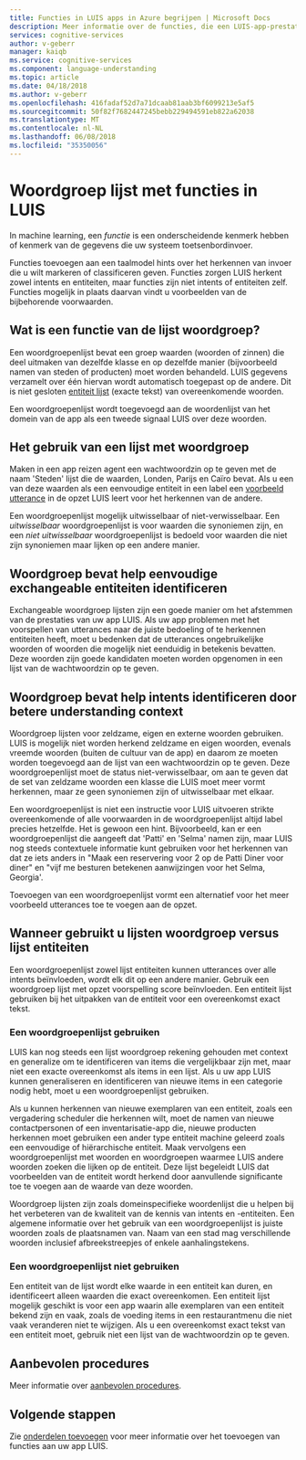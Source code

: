 ```yaml
---
title: Functies in LUIS apps in Azure begrijpen | Microsoft Docs
description: Meer informatie over de functies, die een LUIS-app-prestaties te verbeteren. Functies omvatten woordgroep lijsten en patronen voor het herkennen van reguliere expressies.
services: cognitive-services
author: v-geberr
manager: kaiqb
ms.service: cognitive-services
ms.component: language-understanding
ms.topic: article
ms.date: 04/18/2018
ms.author: v-geberr
ms.openlocfilehash: 416fadaf52d7a71dcaab81aab3bf6099213e5af5
ms.sourcegitcommit: 50f82f7682447245bebb229494591eb822a62038
ms.translationtype: MT
ms.contentlocale: nl-NL
ms.lasthandoff: 06/08/2018
ms.locfileid: "35350056"
---
```

# <a name="phrase-list-features-in-luis"></a>Woordgroep lijst met functies in LUIS

In machine learning, een *functie* is een onderscheidende kenmerk hebben of kenmerk van de gegevens die uw systeem toetsenbordinvoer. 

Functies toevoegen aan een taalmodel hints over het herkennen van invoer die u wilt markeren of classificeren geven. Functies zorgen LUIS herkent zowel intents en entiteiten, maar functies zijn niet intents of entiteiten zelf. Functies mogelijk in plaats daarvan vindt u voorbeelden van de bijbehorende voorwaarden.  

## <a name="what-is-a-phrase-list-feature"></a>Wat is een functie van de lijst woordgroep?
Een woordgroepenlijst bevat een groep waarden (woorden of zinnen) die deel uitmaken van dezelfde klasse en op dezelfde manier (bijvoorbeeld namen van steden of producten) moet worden behandeld. LUIS gegevens verzamelt over één hiervan wordt automatisch toegepast op de andere. Dit is niet gesloten [entiteit lijst](luis-concept-entity-types.md#types-of-entities) (exacte tekst) van overeenkomende woorden.

Een woordgroepenlijst wordt toegevoegd aan de woordenlijst van het domein van de app als een tweede signaal LUIS over deze woorden.

## <a name="how-to-use-phrase-lists"></a>Het gebruik van een lijst met woordgroep
Maken in een app reizen agent een wachtwoordzin op te geven met de naam 'Steden' lijst die de waarden, Londen, Parijs en Caïro bevat. Als u een van deze waarden als een eenvoudige entiteit in een label een [voorbeeld utterance](luis-how-to-add-example-utterances.md#add-simple-entity-label) in de opzet LUIS leert voor het herkennen van de andere. 

Een woordgroepenlijst mogelijk uitwisselbaar of niet-verwisselbaar. Een *uitwisselbaar* woordgroepenlijst is voor waarden die synoniemen zijn, en een *niet uitwisselbaar* woordgroepenlijst is bedoeld voor waarden die niet zijn synoniemen maar lijken op een andere manier. 

## <a name="phrase-lists-help-identify-simple-exchangeable-entities"></a>Woordgroep bevat help eenvoudige exchangeable entiteiten identificeren
Exchangeable woordgroep lijsten zijn een goede manier om het afstemmen van de prestaties van uw app LUIS. Als uw app problemen met het voorspellen van utterances naar de juiste bedoeling of te herkennen entiteiten heeft, moet u bedenken dat de utterances ongebruikelijke woorden of woorden die mogelijk niet eenduidig in betekenis bevatten. Deze woorden zijn goede kandidaten moeten worden opgenomen in een lijst van de wachtwoordzin op te geven.

## <a name="phrase-lists-help-identify-intents-by-better-understanding-context"></a>Woordgroep bevat help intents identificeren door betere understanding context
Woordgroep lijsten voor zeldzame, eigen en externe woorden gebruiken. LUIS is mogelijk niet worden herkend zeldzame en eigen woorden, evenals vreemde woorden (buiten de cultuur van de app) en daarom ze moeten worden toegevoegd aan de lijst van een wachtwoordzin op te geven. Deze woordgroepenlijst moet de status niet-verwisselbaar, om aan te geven dat de set van zeldzame woorden een klasse die LUIS moet meer vormt herkennen, maar ze geen synoniemen zijn of uitwisselbaar met elkaar.

Een woordgroepenlijst is niet een instructie voor LUIS uitvoeren strikte overeenkomende of alle voorwaarden in de woordgroepenlijst altijd label precies hetzelfde. Het is gewoon een hint. Bijvoorbeeld, kan er een woordgroepenlijst die aangeeft dat 'Patti' en 'Selma' namen zijn, maar LUIS nog steeds contextuele informatie kunt gebruiken voor het herkennen van dat ze iets anders in "Maak een reservering voor 2 op de Patti Diner voor diner" en "vijf me besturen betekenen aanwijzingen voor het Selma, Georgia'. 

Toevoegen van een woordgroepenlijst vormt een alternatief voor het meer voorbeeld utterances toe te voegen aan de opzet. 

## <a name="when-to-use-phrase-lists-versus-list-entities"></a>Wanneer gebruikt u lijsten woordgroep versus lijst entiteiten
Een woordgroepenlijst zowel lijst entiteiten kunnen utterances over alle intents beïnvloeden, wordt elk dit op een andere manier. Gebruik een woordgroep lijst met opzet voorspelling score beïnvloeden. Een entiteit lijst gebruiken bij het uitpakken van de entiteit voor een overeenkomst exact tekst. 

### <a name="use-a-phrase-list"></a>Een woordgroepenlijst gebruiken
LUIS kan nog steeds een lijst woordgroep rekening gehouden met context en generalize om te identificeren van items die vergelijkbaar zijn met, maar niet een exacte overeenkomst als items in een lijst. Als u uw app LUIS kunnen generaliseren en identificeren van nieuwe items in een categorie nodig hebt, moet u een woordgroepenlijst gebruiken. 

Als u kunnen herkennen van nieuwe exemplaren van een entiteit, zoals een vergadering scheduler die herkennen wilt, moet de namen van nieuwe contactpersonen of een inventarisatie-app die, nieuwe producten herkennen moet gebruiken een ander type entiteit machine geleerd zoals een eenvoudige of hiërarchische entiteit. Maak vervolgens een woordgroepenlijst met woorden en woordgroepen waarmee LUIS andere woorden zoeken die lijken op de entiteit. Deze lijst begeleidt LUIS dat voorbeelden van de entiteit wordt herkend door aanvullende significante toe te voegen aan de waarde van deze woorden. 

Woordgroep lijsten zijn zoals domeinspecifieke woordenlijst die u helpen bij het verbeteren van de kwaliteit van de kennis van intents en -entiteiten. Een algemene informatie over het gebruik van een woordgroepenlijst is juiste woorden zoals de plaatsnamen van. Naam van een stad mag verschillende woorden inclusief afbreekstreepjes of enkele aanhalingstekens.
 
### <a name="dont-use-a-phrase-list"></a>Een woordgroepenlijst niet gebruiken 
Een entiteit van de lijst wordt elke waarde in een entiteit kan duren, en identificeert alleen waarden die exact overeenkomen. Een entiteit lijst mogelijk geschikt is voor een app waarin alle exemplaren van een entiteit bekend zijn en vaak, zoals de voeding items in een restaurantmenu die niet vaak veranderen niet te wijzigen. Als u een overeenkomst exact tekst van een entiteit moet, gebruik niet een lijst van de wachtwoordzin op te geven. 

## <a name="best-practices"></a>Aanbevolen procedures
Meer informatie over [aanbevolen procedures](luis-concept-best-practices.md).

## <a name="next-steps"></a>Volgende stappen

Zie [onderdelen toevoegen](luis-how-to-add-features.md) voor meer informatie over het toevoegen van functies aan uw app LUIS.